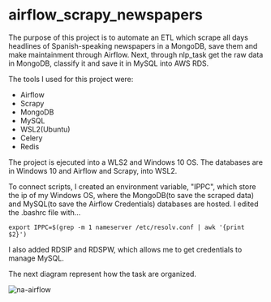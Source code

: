 # airflow_scrapy_newspapers
The purpose of ​​this project is to automate an ETL which scrape all days headlines of Spanish-speaking newspapers in a MongoDB, save them and make maintainment through Airflow. Next, through nlp_task get the raw data in MongoDB, classify it and save it in MySQL into AWS RDS.


The tools I used for this project were:
- Airflow
- Scrapy
- MongoDB
- MySQL
- WSL2(Ubuntu)
- Celery
- Redis

The project is ejecuted into a WLS2 and Windows 10 OS. The databases are in Windows 10 and Airflow and Scrapy, into WSL2. 

To connect scripts, I created an environment variable, "IPPC", which store the ip of my Windows OS, where the MongoDB(to save the scraped data) and MySQL(to save the Airflow Credentials) databases are hosted. I edited the .bashrc file with...

```
export IPPC=$(grep -m 1 nameserver /etc/resolv.conf | awk '{print $2}')
```

I also added RDSIP and RDSPW, which allows me to get credentials to manage MySQL.

The next diagram represent how the task are organized.

![na-airflow](https://user-images.githubusercontent.com/85693288/234896124-e911a3b8-a9d9-42e6-9132-cea141c951ff.png)
